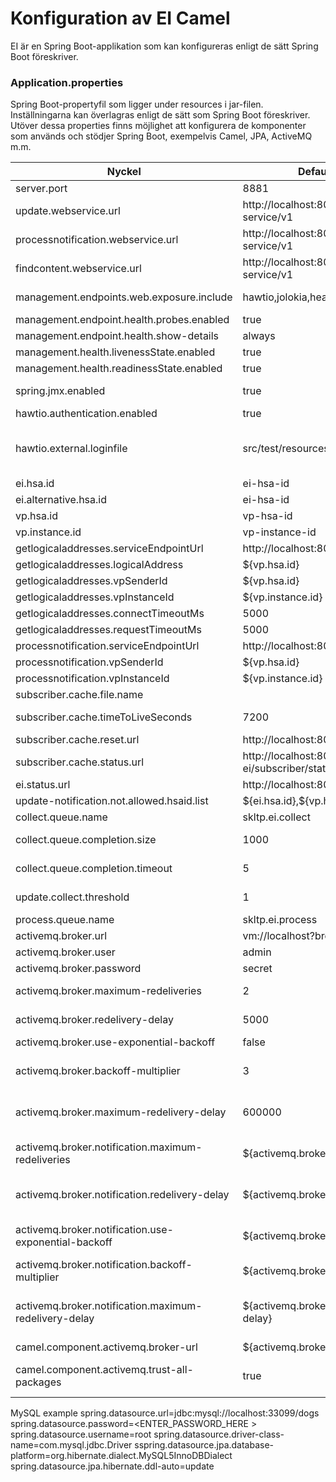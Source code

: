# Konfiguration av EI Camel

EI är en Spring Boot-applikation som kan konfigureras enligt de sätt Spring Boot föreskriver.

### Application.properties ###
Spring Boot-propertyfil som ligger under resources i jar-filen. Inställningarna kan överlagras enligt de sätt som Spring Boot föreskriver. 
Utöver dessa properties finns möjlighet att konfigurera de komponenter som används och stödjer Spring Boot, exempelvis Camel, JPA, ActiveMQ m.m.

|Nyckel|Defaultvärde/Exempel|Beskrivning|
|----|------------------|---------|
| server.port | 8881 | Spring-boot server port |
| update.webservice.url | http://localhost:8081/skltp-ei/update-service/v1 |URL för Update webbtjänsten |
| processnotification.webservice.url | http://localhost:8081/skltp-ei/notification-service/v1 | URL för ProcessNotification webbtjänsten |
| findcontent.webservice.url | http://localhost:8082/skltp-ei/find-content-service/v1 | URL för FindContent webtjänsten |
| management.endpoints.web.exposure.include | hawtio,jolokia,health | Behöver inkluder 'hawtio,jolokia' för att hawtio ska köras. 'health' behövs för probes |
| management.endpoint.health.probes.enabled | true | Exponera liveness/readiness probes |
| management.endpoint.health.show-details | always | Visa detaljer om health indicators |
| management.health.livenessState.enabled | true | Aktivera inbyggd livess-indikator |
| management.health.readinessState.enabled | true | Aktivera inbyggd readiness-indikator |
| spring.jmx.enabled | true | Slå på JMX för Spring, så att det går att konfigurera t.ex. köer i Hawtio |
| hawtio.authentication.enabled | true | Sätt till 'false' för att stänga av autentisering i Hawtio |
| hawtio.external.loginfile | src/test/resources/users.properties | Sökväg till fil med Hawtio-användare och lösenord. Användare behöver tillhöra rollen 'user' för att kunna logga in. Formatet beskrivs på: https://wiki.eclipse.org/Jetty/Tutorial/Realms#HashLoginService |
| ei.hsa.id | ei-hsa-id | EIs egna HSA id |
| ei.alternative.hsa.id | ei-hsa-id | Alternativ till EIs HSA-ID |
| vp.hsa.id | vp-hsa-id | VP's sender-ID för interna anrop |
| vp.instance.id | vp-instance-id | VP's instans-ID för interna anrop |
| getlogicaladdresses.serviceEndpointUrl | http://localhost:8080/vp/getlogicaladdreesses | Utgående URL till GLABSC tjänsten |
| getlogicaladdresses.logicalAddress | $\{vp.hsa.id\} | HSA id till GLABSC producenten |
| getlogicaladdresses.vpSenderId | $\{vp.hsa.id\} | VP's sender-ID för interna anrop |
| getlogicaladdresses.vpInstanceId | $\{vp.instance.id\} | VP's instans-ID för interna anrop |
| getlogicaladdresses.connectTimeoutMs | 5000 | Connect timeout ms för GLABSC anrop |
| getlogicaladdresses.requestTimeoutMs | 5000 | Request timeout ms för GLABSC anrop |
| processnotification.serviceEndpointUrl | http://localhost:8080/vp/processnotification | Utgående URL för ProcessNotifications |
| processnotification.vpSenderId | $\{vp.hsa.id\} | VP's sender-ID för interna anrop |
| processnotification.vpInstanceId | $\{vp.instance.id\} | VP's instans-ID för interna anrop |
| subscriber.cache.file.name |  | Filnamn för lokal cache av subscribers |
| subscriber.cache.timeToLiveSeconds | 7200 | Timeout innan subscriber cachen förnyas genom anrop med GLABSC tjänsten  |
| subscriber.cache.reset.url | http://localhost:8083/skltp-ei/resetcache | Adress för att tömma prenumerantcachen | 
| subscriber.cache.status.url | http://localhost:8083/skltp-ei/subscriber/status | Adress för att få status på prenumeranter |
| ei.status.url | http://localhost:8083/skltp-ei/status | Adress för att få status på EI |
| update-notification.not.allowed.hsaid.list | \${ei.hsa.id\},$\{vp.hsa.id\} | Otillåtna HSA-IDn för att undvika recirkulation av anrop  |
| collect.queue.name | skltp.ei.collect | Namn på collect kön i AMQ |
| collect.queue.completion.size | 1000 | Antal anrop i kön innan den collectas och skickas till process kön |
| collect.queue.completion.timeout | 5 | Max sekunder meddelande kan ligga i collect kön innan de skickas till processkön  |
| update.collect.threshold | 1 | Threshold för antal engagemang i ett anrop för att de ska hamna direkt i Process kön |
| process.queue.name | skltp.ei.process | Namn på processkön i AMQ  |
| activemq.broker.url | vm://localhost?broker.persistent=false | URL till AMQ broker  |
| activemq.broker.user | admin | Användarnamn för ActiveMQ-användare |
| activemq.broker.password | secret | Lösenord för ActiveMQ-användare |
| activemq.broker.maximum-redeliveries | 2 | Antal leveransförsök som görs innan meddelanden hamnar i dead letter-kön. Standardinställningen är 0. |
| activemq.broker.redelivery-delay | 5000 | Tid mellan leveransförsök i millisekunder. Standardinställningen är 1000 ms. |
| activemq.broker.use-exponential-backoff | false | Sätt till true om exponential backoff ska användas, annars false. |
| activemq.broker.backoff-multiplier | 3 | Om exponential backoff ovan är satt till true, kommer varje omsändningsförsök n att fördröjas med föregående delay \* multiplier. |
| activemq.broker.maximum-redelivery-delay | 600000 | Maximal tid mellan leveransförsök i millisekunder, om exponential backoff används. Standardinställningen är 600000 ms (10 minuter). |
| activemq.broker.notification.maximum-redeliveries | ${activemq.broker.maximum-redeliveries} | Antal leveransförsök specifikt för notification-köer (prenumeranter). Standard är att använda samma värde som för interna köer. |
| activemq.broker.notification.redelivery-delay | ${activemq.broker.redelivery-delay} | Tid mellan leveransförsök specifikt för notification-köer (prenumeranter). Standard är att använda samma värde som för interna köer. |
| activemq.broker.notification.use-exponential-backoff | ${activemq.broker.use-exponential-backoff} | Sätt till true om exponential backoff ska användas specifikt för notification-köer (prenumeranter). Standard är att använda samma som för interna köer. |
| activemq.broker.notification.backoff-multiplier | ${activemq.broker.backoff-multiplier} | Specifikt värde för notification-köer (prenumeranter). Standard är att använda samma värde som för interna köer. |
| activemq.broker.notification.maximum-redelivery-delay | ${activemq.broker.maximum-redelivery-delay} | Maximal tid mellan leveransförsök i millisekunder, om exponential backoff används, för notification-köer (prenumeranter). Standardinställningen är att använda samma som för interna köer. |
| camel.component.activemq.broker-url | ${activemq.broker.url} | Adress till ActiveMQ | 
| camel.component.activemq.trust-all-packages | true | Standard för ActiveMQ är att inte tillåta serialisering av godtyckliga Javaobjekt. Denna inställning ändrar detta beteende. | 

[//]: # (These are reference links used in the body of this note and get stripped out when the markdown processor does its job. There is no need to format nicely because it shouldn't be seen. Thanks SO - http://stackoverflow.com/questions/4823468/store-comments-in-markdown-syntax)

   MySQL example
   spring.datasource.url=jdbc:mysql://localhost:33099/dogs
   spring.datasource.password=<ENTER_PASSWORD_HERE >
   spring.datasource.username=root
   spring.datasource.driver-class-name=com.mysql.jdbc.Driver
   sspring.datasource.jpa.database-platform=org.hibernate.dialect.MySQL5InnoDBDialect
   spring.datasource.jpa.hibernate.ddl-auto=update